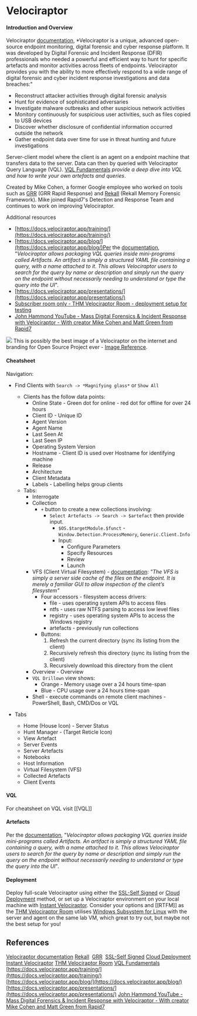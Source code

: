 # Velociraptor

#### Introduction and Overview

Velociraptor [documentation](https://docs.velociraptor.app/docs/overview/), *Velociraptor is a unique, advanced open-source endpoint monitoring, digital forensic and cyber response platform. It was developed by Digital Forensic and Incident Response (DFIR) professionals who needed a powerful and efficient way to hunt for specific artefacts and monitor activities across fleets of endpoints. Velociraptor provides you with the ability to more effectively respond to a wide range of digital forensic and cyber incident response investigations and data breaches:"
- Reconstruct attacker activities through digital forensic analysis
- Hunt for evidence of sophisticated adversaries
- Investigate malware outbreaks and other suspicious network activities
- Monitory continuously for suspicious user activities, such as files copied to USB devices
- Discover whether disclosure of confidential information occurred outside the network
- Gather endpoint data over time for use in threat hunting and future investigations

Server-client model where the client is an agent on a endpoint machine that transfers data to the server. Data can then by queried with Velociraptor Query Language (VQL). [VQL Fundamentals](https://docs.velociraptor.app/docs/vql/) *provide a deep dive into VQL and how to write your own artefacts and queries*.

Created by Mike Cohen, a former Google employee who worked on tools such as [GRR](https://github.com/google/grr) (GRR Rapid Response) and [Rekall](https://github.com/google/rekall) (Rekall Memory Forensic Framework). Mike joined Rapid7's Detection and Response Team and continues to work on improving Velociraptor.

Additional resources
- [https://docs.velociraptor.app/training/](https://docs.velociraptor.app/training/)
- [https://docs.velociraptor.app/blog/](https://docs.velociraptor.app/blog/)Per the [documentation](https://docs.velociraptor.app/docs/vql/artifacts/), "_Velociraptor allows packaging VQL queries inside mini-programs called Artifacts. An artifact is simply a structured YAML file containing a query, with a name attached to it. This allows Velociraptor users to search for the query by name or description and simply run the query on the endpoint without necessarily needing to understand or type the query into the UI_".
- [https://docs.velociraptor.app/presentations/](https://docs.velociraptor.app/presentations/)
- [Subscriber room only - THM Velociraptor Room - deployment setup for testing](https://tryhackme.com/room/velociraptorhp)
- [John Hammond YouTube - Mass Digital Forensics & Incident Response with Velociraptor - With creator Mike Cohen and Matt Green from Rapid7](https://www.youtube.com/watch?v=M7bMfdmWR7A)

![](velociraptorofficialdocsimage-oneofthebestimageseveraboutdinosaurs.png)
This is possibly the best image of a Velociraptor on the internet and branding for Open Source Project  ever - [Image Reference](https://docs.velociraptor.app/docs/overview/). 
#### Cheatsheet

Navigation:
- Find Clients with `Search -> *Magnifying glass*` or `Show All` 
	- Clients has the follow data points:
		- Online State - Green dot for online - red dot for offline for over 24 hours
		- Client ID - Unique ID 
		- Agent Version
		- Agent Name
		- Last Seen At
		- Last Seen IP
		- Operating System Version
		- Hostname - Client ID is used over Hostname for identifying machine 
		- Release
		- Architecture
		- Client Metadata
		- Labels - Labelling helps group clients
	- Tabs:
		- Interrogate 
		- Collection 
			- ` + ` button to create a new collections involving:
				- `Select Artefacts -> Search -> $artefact` then provide input. 
					- `$OS.$targetModule.$funct` - `Window.Detection.ProcessMemory`, `Generic.Client.Info`
					- Input:
						- Configure Parameters
						- Specify Resources
						- Review
						- Launch
		- VFS (Client Virtual Filesystem) - [documentation](https://docs.velociraptor.app/docs/gui/vfs/): *"The VFS is simply a server side cache of the files on the endpoint. It is merely a familiar GUI to allow inspection of the client’s filesystem"*
			- Four accessors - filesystem access drivers:
				- file - uses operating system APIs to access files
				- ntfs - uses raw NTFS parsing to access low level files
				- registry - uses operating system APIs to access the Windows registry
				- artefacts - previously run collections
			- Buttons:
				1. Refresh the current directory (sync its listing from the client)
				2. Recursively refresh this directory (sync its listing from the client)
				3. Recursively download this directory from the client
		- Overview - Overview
		- `VQL Drillown` view shows:
			- Orange - Memory usage over a 24 hours time-span
			- Blue - CPU usage over a 24 hours time-span
		- Shell - execute commands on remote client machines - PowerShell,  Bash, CMD/Dos or VQL 

- Tabs
	- Home (House Icon) - Server Status
	- Hunt Manager - (Target Reticle Icon) 
	- View Artefact
	- Server Events
	- Server Artefacts
	- Notebooks
	- Host Information
	- Virtual Filesystem (VFS)
	- Collected Artefacts
	- Client Events

#### VQL

For cheatsheet on VQL visit [[VQL]]

#### Artefacts

Per the [documentation](https://docs.velociraptor.app/docs/vql/artifacts/), "_Velociraptor allows packaging VQL queries inside mini-programs called Artifacts. An artifact is simply a structured YAML file containing a query, with a name attached to it. This allows Velociraptor users to search for the query by name or description and simply run the query on the endpoint without necessarily needing to understand or type the query into the UI_".

#### Deployment 

Deploy full-scale Velociraptor using either the [SSL-Self Signed](https://docs.velociraptor.app/docs/deployment/self-signed/) or [Cloud Deployment](https://docs.velociraptor.app/docs/deployment/cloud/) method, or set up a Velociraptor environment on your local machine with [Instant Velociraptor](https://docs.velociraptor.app/docs/deployment/#instant-velociraptor). Consider your options and [[RTFM]] as the [THM Velociraptor Room](https://tryhackme.com/room/velociraptorhp) utilises [Windows Subsystem for Linux](https://docs.microsoft.com/en-us/windows/wsl/about) with the server and agent on the same lab VM, which great to try out, but maybe not the best setup for you! 

## References

[Velociraptor documentation](https://docs.velociraptor.app/docs/overview/)
[Rekall](https://github.com/google/rekall) 
[GRR](https://github.com/google/grr) 
[SSL-Self Signed](https://docs.velociraptor.app/docs/deployment/self-signed/) 
[Cloud Deployment](https://docs.velociraptor.app/docs/deployment/cloud/)
[Instant Velociraptor](https://docs.velociraptor.app/docs/deployment/#instant-velociraptor)
[THM Velociraptor Room](https://tryhackme.com/room/velociraptorhp)
[VQL Fundamentals](https://docs.velociraptor.app/docs/vql/)
[https://docs.velociraptor.app/training/](https://docs.velociraptor.app/training/)
[https://docs.velociraptor.app/blog/](https://docs.velociraptor.app/blog/)
[https://docs.velociraptor.app/presentations/](https://docs.velociraptor.app/presentations/)
[John Hammond YouTube - Mass Digital Forensics & Incident Response with Velociraptor - With creator Mike Cohen and Matt Green from Rapid7](https://www.youtube.com/watch?v=M7bMfdmWR7A)